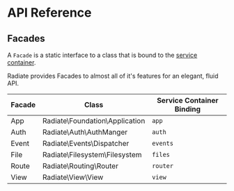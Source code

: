 # API Reference

## Facades

A `Facade` is a static interface to a class that is bound to the [service container](./service-container).

Radiate provides Facades to almost all of it's features for an elegant, fluid API.

| Facade | Class                          | Service Container Binding |
| ------ | ------------------------------ | ------------------------- |
| App    | Radiate\Foundation\Application | `app`                     |
| Auth   | Radiate\Auth\AuthManger        | `auth`                    |
| Event  | Radiate\Events\Dispatcher      | `events`                  |
| File   | Radiate\Filesystem\Filesystem  | `files`                   |
| Route  | Radiate\Routing\Router         | `router`                  |
| View   | Radiate\View\View              | `view`                    |
